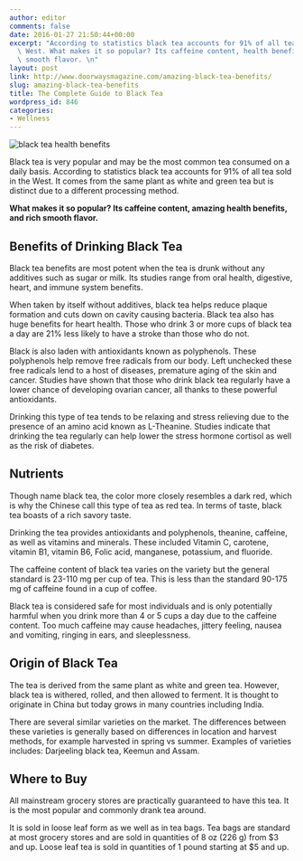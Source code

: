 ```yaml
---
author: editor
comments: false
date: 2016-01-27 21:50:44+00:00
excerpt: "According to statistics black tea accounts for 91% of all tea sold in the\
  \ West. What makes it so popular? Its caffeine content, health benefits, and rich\
  \ smooth flavor. \n"
layout: post
link: http://www.doorwaysmagazine.com/amazing-black-tea-benefits/
slug: amazing-black-tea-benefits
title: The Complete Guide to Black Tea
wordpress_id: 846
categories:
- Wellness
---
```


![black tea health benefits](http://www.doorwaysmagazine.com/wp-content/uploads/black_tea_health_benefits.jpg)

Black tea is very popular and may be the most common tea consumed on a daily basis. According to statistics black tea accounts for 91% of all tea sold in the West. It comes from the same plant as white and green tea but is distinct due to a different processing method. 

**What makes it so popular? Its caffeine content, amazing health benefits, and rich smooth flavor.** 



## Benefits of Drinking Black Tea



Black tea benefits are most potent when the tea is drunk without any additives such as sugar or milk. Its studies range from oral health, digestive, heart, and immune system benefits. 

When taken by itself without additives, black tea helps reduce plaque formation and cuts down on cavity causing bacteria. Black tea also has huge benefits for heart health. Those who drink 3 or more cups of black tea a day are 21% less likely to have a stroke than those who do not. 

Black is also laden with antioxidants known as polyphenols. These polyphenols help remove free radicals from our body. Left unchecked these free radicals lend to a host of diseases, premature aging of the skin and cancer. Studies have shown that those who drink black tea regularly have a lower chance of developing ovarian cancer, all thanks to these powerful antioxidants. 

Drinking this type of tea tends to be relaxing and stress relieving due to the presence of an amino acid known as L-Theanine. Studies indicate that drinking the tea regularly can help lower the stress hormone cortisol as well as the risk of diabetes. 



## Nutrients



Though name black tea, the color more closely resembles a dark red, which is why the Chinese call this type of tea as red tea. In terms of taste, black tea boasts of a rich savory taste. 

Drinking the tea provides antioxidants and polyphenols, theanine, caffeine, as well as vitamins and minerals. These included Vitamin C, carotene, vitamin B1, vitamin B6, Folic acid, manganese, potassium, and fluoride.  

The caffeine content of black tea varies on the variety but the general standard is 23-110 mg per cup of tea. This is less than the standard 90-175 mg of caffeine found in a cup of coffee. 

Black tea is considered safe for most individuals and is only potentially harmful when you drink more than 4 or 5 cups a day due to the caffeine content. Too much caffeine may cause headaches, jittery feeling, nausea and vomiting, ringing in ears, and sleeplessness. 



## Origin of Black Tea



The tea is derived from the same plant as white and green tea. However, black tea is withered, rolled, and then allowed to ferment. It is thought to originate in China but today grows in many countries including India. 

There are several similar varieties on the market. The differences between these varieties is generally based on differences in location and harvest methods, for example harvested in spring vs summer. Examples of varieties includes: Darjeeling black tea, Keemun and Assam. 



## Where to Buy



All mainstream grocery stores are practically guaranteed to have this tea. It is the most popular and commonly drank tea around. 

It is sold in loose leaf form as we well as in tea bags. Tea bags are standard at most grocery stores and are sold in quantities of  8 oz (226 g) from $3 and up. Loose leaf tea is sold in quantities of 1 pound starting at $5 and up. 

